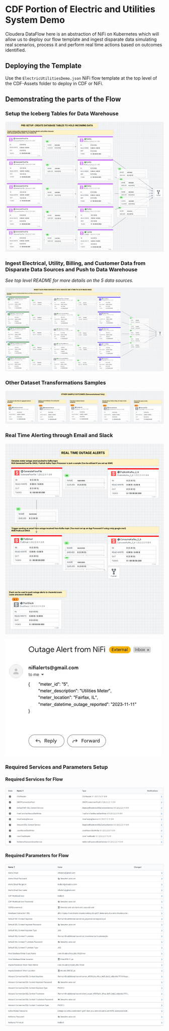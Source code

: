 # CDF Portion of Electric and Utilities System Demo

Cloudera DataFlow here is an abstraction of NiFi on Kubernetes which will allow us to deploy our flow template and ingest disparate data simulating real scenarios, process it and perform real time actions based on outcomes identified. 

## Deploying the Template

Use the `ElectricUtilitiesDemo.json` NiFi flow template at the top level of the CDF-Assets folder to deploy in CDF or NiFi.

## Demonstrating the parts of the Flow

### Setup the Iceberg Tables for Data Warehouse

![](/CDF-Assets/screenshots/nifi-create-tables.png)

### Ingest Electrical, Utility, Billing, and Customer Data from Disparate Data Sources and Push to Data Warehouse

*See top level README for more details on the 5 data sources.*

![](/CDF-Assets/screenshots/nifi-ingest-push-data.png)

### Other Dataset Transformations Samples

![](/CDF-Assets/screenshots/nifi-other-outcomes.png)

### Real Time Alerting through Email and Slack

![](/CDF-Assets/screenshots/nifi-real-time-alert.png)

![](/CDF-Assets/screenshots/nifi-alert-outage-email.png)


### Required Services and Parameters Setup

#### Required Services for Flow

![](/CDF-Assets/screenshots/required-services.png)

#### Required Parameters for Flow

![](/CDF-Assets/screenshots/parameter-setup.png)
